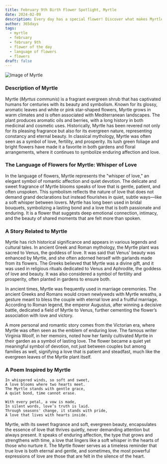 ```yaml
---
title: February 9th Birth Flower Spotlight, Myrtle
date: 2024-02-09
description: Every day has a special flower! Discover what makes Myrtle unique as today’s birth flower and its symbolic meaning.
author: 365days
tags:
  - myrtle
  - february
  - february 9th
  - flower of the day
  - language of flowers
  - flowers
draft: false
---
```


![Image of Myrtle](https://cdn.pixabay.com/photo/2020/06/29/20/22/flowers-5354285_640.jpg#center)


### Description of Myrtle

Myrtle (_Myrtus communis_) is a fragrant evergreen shrub that has captivated humans for centuries with its beauty and symbolism. Known for its glossy, aromatic leaves and white or pink star-shaped flowers, Myrtle grows in warm climates and is often associated with Mediterranean landscapes. The plant produces aromatic oils and berries, with a long history in both medicinal and cosmetic uses. Historically, Myrtle has been revered not only for its pleasing fragrance but also for its evergreen nature, representing constancy and eternal beauty. In classical mythology, Myrtle was often seen as a symbol of love, fertility, and prosperity. Its lush green foliage and bright flowers have made it a favorite in both gardens and floral arrangements, where it continues to symbolize enduring affection and love.

### The Language of Flowers for Myrtle: Whisper of Love

In the language of flowers, Myrtle represents the "whisper of love," an elegant symbol of romantic affection and quiet devotion. The delicate and sweet fragrance of Myrtle blooms speaks of love that is gentle, patient, and often unspoken. This symbolism reflects the nature of love that does not demand grand declarations but instead flourishes in quiet, subtle ways—like a soft whisper between lovers. Myrtle has long been used in bridal bouquets, symbolizing a lasting bond and a love that is both passionate and enduring. It is a flower that suggests deep emotional connection, intimacy, and the beauty of shared moments that are felt more than spoken.

### A Story Related to Myrtle

Myrtle has rich historical significance and appears in various legends and cultural tales. In ancient Greek and Roman mythology, the Myrtle plant was sacred to Venus, the goddess of love. It was said that Venus' beauty was enhanced by Myrtle, and she often adorned herself with garlands made from its flowers. The Greeks believed that Myrtle was a divine gift, and it was used in religious rituals dedicated to Venus and Aphrodite, the goddess of love and beauty. It was also considered a symbol of fertility and prosperity, often planted in gardens to ensure both.

In ancient times, Myrtle was frequently used in marriage ceremonies. The ancient Greeks and Romans would crown newlyweds with Myrtle wreaths, a gesture meant to bless the couple with eternal love and a fruitful marriage. According to Roman legend, the emperor Augustus, after winning a decisive battle, dedicated a field of Myrtle to Venus, further cementing the flower’s association with love and victory.

A more personal and romantic story comes from the Victorian era, where Myrtle was often seen as the emblem of enduring love. The famous writer Virginia Woolf, in her memoirs, noted how her family cultivated Myrtle in their garden as a symbol of lasting love. The flower became a quiet yet meaningful symbol of devotion, not just between couples but among families as well, signifying a love that is patient and steadfast, much like the evergreen leaves of the Myrtle plant itself.

### A Poem Inspired by Myrtle

```
In whispered winds, so soft and sweet,  
A love blooms where two hearts meet.  
The Myrtle stands with gentle grace,  
A quiet bond, time cannot erase.  

With every petal, a vow is made,  
In silent words, love’s truth is laid.  
Through seasons' change, it stands with pride,  
A love that lives with hearts inside.  
```

Myrtle, with its sweet fragrance and soft, evergreen beauty, encapsulates the essence of love that thrives quietly, never demanding attention but always present. It speaks of enduring affection, the type that grows and strengthens with time, a love that lingers like a soft whisper in the hearts of those who nurture it. The Myrtle flower serves as a timeless reminder that true love is both eternal and gentle, and sometimes, the most powerful expressions of love are those that are felt in the silence of the heart.


